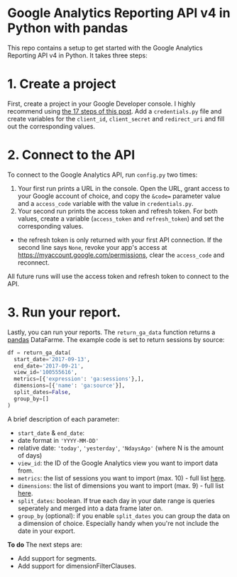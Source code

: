 # Google Analytics Reporting API v4 in Python with pandas
This repo contains a setup to get started with the Google Analytics Reporting API v4 in Python. It takes three steps:

# 1. Create a project
First, create a project in your Google Developer console. I highly recommend using [the 17 steps of this post](https://www.themarketingtechnologist.co/google-oauth-2-enable-your-application-to-access-data-from-a-google-user/). Add a `credentials.py` file and create variables for the `client_id`, `client_secret` and `redirect_uri` and fill out the corresponding values.

# 2. Connect to the API
To connect to the Google Analytics API, run `config.py` two times:

1. Your first run prints a URL in the console. Open the URL, grant access to your Google account of choice, and copy the `&code=` parameter value and a `access_code` variable with the value in `credentials.py`.
2. Your second run prints the access token and refresh token. For both values, create a variable (`access_token` and `refresh_token`) and set the corresponding values.
 - the refresh token is only returned with your first API connection. If the second line says `None`, revoke your app's access at https://myaccount.google.com/permissions, clear the `access_code` and reconnect.

All future runs will use the access token and refresh token to connect to the API.

# 3. Run your report.
Lastly, you can run your reports. The `return_ga_data` function returns a [pandas](http://pandas.pydata.org/) DataFarme. The example code is set to return sessions by source:

```python
df = return_ga_data(
  start_date='2017-09-13',
  end_date='2017-09-21',
  view_id='100555616',
  metrics=[{'expression': 'ga:sessions'},],
  dimensions=[{'name': 'ga:source'}],
  split_dates=False,
  group_by=[]
)
```
A brief description of each parameter:

- `start_date` & `end_date`:
 - date format in `'YYYY-MM-DD'`
 - relative date: `'today'`, `'yesterday'`, `'NdaysAgo'` (where N is the amount of days)
- `view_id`: the ID of the Google Analytics view you want to import data from.
- `metrics`: the list of sessions you want to import (max. 10) - full list [here](https://developers.google.com/analytics/devguides/reporting/core/dimsmets).
- `dimensions`: the list of dimensions you want to import (max. 9) - full list [here](https://developers.google.com/analytics/devguides/reporting/core/dimsmets).
- `split_dates`: boolean. If true each day in your date range is queries seperately and merged into a data frame later on.
- `group_by` (optional): if you enable `split_dates` you can group the data on a dimension of choice. Especially handy when you're not include the date in your export.

**To do**
The next steps are:

- Add support for segments.
- Add support for dimensionFilterClauses.

